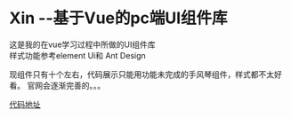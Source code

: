 # Xin   --基于Vue的pc端UI组件库


这是我的在vue学习过程中所做的UI组件库
<br/>
样式功能参考element Ui和 Ant Design


现组件只有十个左右，代码展示只能用功能未完成的手风琴组件，样式都不太好看。
官网会逐渐完善的。。。



[代码地址](https://github.com/jumodada/My-Vue-Wheel)

